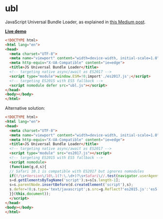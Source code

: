 # ubl
JavaScript Universal Bundle Loader, as explained in [this Medium post](https://medium.com/@WebReflection/a-universal-bundle-loader-6d7f3e628f93).

**[Live demo](https://webreflection.github.io/ubl/)**

```html
<!DOCTYPE html>
<html lang="en">
<head>
  <meta charset="UTF-8">
  <meta name="viewport" content="width=device-width, initial-scale=1.0">
  <meta http-equiv="X-UA-Compatible" content="ie=edge">
  <title>JS Universal Bundle Loader</title>
  <!-- targeting native async/await as ES2017 -->
  <script type="module">window.ESM=!0;import'./es2017.js';</script>
  <!-- targeting ES2015 with ES5 fallback -->
  <script nomodule defer src="ubl.js"></script>
</head>
<body></body>
</html>
```

Alternative solution:

```html
<!DOCTYPE html>
<html lang="en">
<head>
  <meta charset="UTF-8">
  <meta name="viewport" content="width=device-width, initial-scale=1.0">
  <meta http-equiv="X-UA-Compatible" content="ie=edge">
  <title>JS Universal Bundle Loader</title>
  <!-- targeting native async/await as ES2017 -->
  <script type="module" src="es2017.js"></script>
  <!-- targeting ES2015 with ES5 fallback -->
  <script nomodule>
  (function(g,d,s){
  // Safari 10.1 is compatible with ES2017 but ignores nomodules
  if(!/\s+Version\/10\.1(?:\.\d+)?\s+Safari\//.test(navigator.userAgent)){
  s=d.getElementsByTagName('script');s=s[s.length-1];
  s=s.parentNode.insertBefore(d.createElement('script'),s);
  s.defer=!0;s.type='text/javascript';s.src=g.Reflect?'es2015.js':'es5.js';
  }}(this,document));
  </script>
</head>
<body></body>
</html>
```
